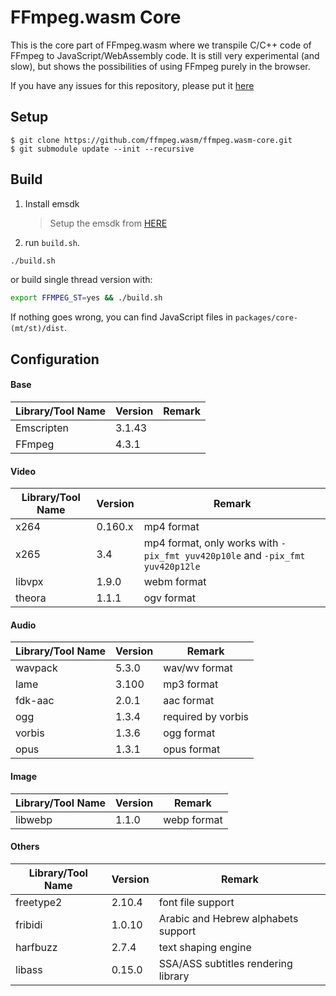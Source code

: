# FFmpeg.wasm Core

This is the core part of FFmpeg.wasm where we transpile C/C++ code of FFmpeg to JavaScript/WebAssembly code. It is still very experimental (and slow), but shows the possibilities of using FFmpeg purely in the browser.

If you have any issues for this repository, please put it [here](https://github.com/ffmpeg.wasm/ffmpeg.wasm/issues)

## Setup

```
$ git clone https://github.com/ffmpeg.wasm/ffmpeg.wasm-core.git
$ git submodule update --init --recursive
```

## Build

1. Install emsdk

   > Setup the emsdk from [HERE](https://emscripten.org/docs/getting_started/downloads.html)

2. run `build.sh`.

```sh
./build.sh
```

or build single thread version with:

```sh
export FFMPEG_ST=yes && ./build.sh
```

If nothing goes wrong, you can find JavaScript files in `packages/core-(mt/st)/dist`.

## Configuration

#### Base

| Library/Tool Name | Version | Remark |
| ----------------- | ------- | ------ |
| Emscripten        | 3.1.43  |        |
| FFmpeg            | 4.3.1   |        |

#### Video

| Library/Tool Name | Version | Remark                                                                        |
| ----------------- | ------- | ----------------------------------------------------------------------------- |
| x264              | 0.160.x | mp4 format                                                                    |
| x265              | 3.4     | mp4 format, only works with `-pix_fmt yuv420p10le` and `-pix_fmt yuv420p12le` |
| libvpx            | 1.9.0   | webm format                                                                   |
| theora            | 1.1.1   | ogv format                                                                    |

<!-- currently disable -->
<!-- | aom | 1.0.0 | mkv format, extremely slow (takes over 120s for 1s video), not recommended to use | -->

#### Audio

| Library/Tool Name | Version | Remark             |
| ----------------- | ------- | ------------------ |
| wavpack           | 5.3.0   | wav/wv format      |
| lame              | 3.100   | mp3 format         |
| fdk-aac           | 2.0.1   | aac format         |
| ogg               | 1.3.4   | required by vorbis |
| vorbis            | 1.3.6   | ogg format         |
| opus              | 1.3.1   | opus format        |

#### Image

| Library/Tool Name | Version | Remark      |
| ----------------- | ------- | ----------- |
| libwebp           | 1.1.0   | webp format |

#### Others

| Library/Tool Name | Version | Remark                              |
| ----------------- | ------- | ----------------------------------- |
| freetype2         | 2.10.4  | font file support                   |
| fribidi           | 1.0.10  | Arabic and Hebrew alphabets support |
| harfbuzz          | 2.7.4   | text shaping engine                 |
| libass            | 0.15.0  | SSA/ASS subtitles rendering library |

